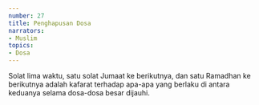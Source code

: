 ```yaml
---
number: 27
title: Penghapusan Dosa
narrators:
- Muslim
topics:
- Dosa
---
```


Solat lima waktu, satu solat Jumaat ke berikutnya, dan satu Ramadhan ke berikutnya adalah kafarat terhadap apa-apa yang berlaku di antara keduanya selama dosa-dosa besar dijauhi.
